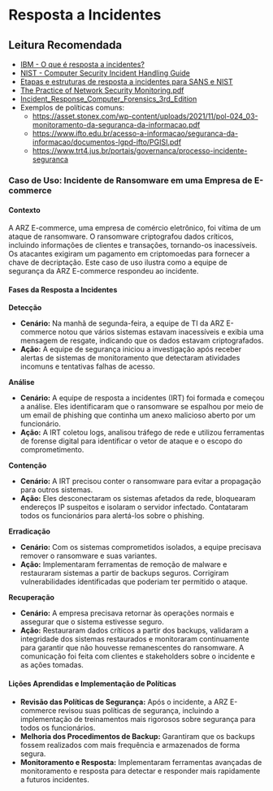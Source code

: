 # Resposta a Incidentes

## Leitura Recomendada
   - [IBM - O que é resposta a incidentes?](https://www.ibm.com/br-pt/topics/incident-response)    
   - [NIST - Computer Security Incident Handling Guide](https://nvlpubs.nist.gov/nistpubs/SpecialPublications/NIST.SP.800-61r2.pdf)
   - [Etapas e estruturas de resposta a incidentes para SANS e NIST](https://minutodaseguranca.blog.br/etapas-e-estruturas-de-resposta-a-incidentes-para-sans-e-nist/)
   -  [The Practice of Network Security Monitoring.pdf](https://github.com/kevanpng/fastIR-logstash-flask-example/blob/master/The%20Practice%20of%20Network%20Security%20Monitoring.pdf)
   - [Incident_Response_Computer_Forensics_3rd_Edition](http://cisweb.bristolcc.edu/~ik/Download/Forensic/Incident_Response_Computer_Forensics_3rd_Edition.pdf)
  - Exemplos de políticas comuns:
     - https://asset.stonex.com/wp-content/uploads/2021/11/pol-024_03-monitoramento-da-seguranca-da-informacao.pdf
     - https://www.ifto.edu.br/acesso-a-informacao/seguranca-da-informacao/documentos-lgpd-ifto/PGISI.pdf
     - https://www.trt4.jus.br/portais/governanca/processo-incidente-seguranca


### Caso de Uso: Incidente de Ransomware em uma Empresa de E-commerce

#### Contexto
A ARZ E-commerce, uma empresa de comércio eletrônico, foi vítima de um ataque de ransomware. O ransomware criptografou dados críticos, incluindo informações de clientes e transações, tornando-os inacessíveis. Os atacantes exigiram um pagamento em criptomoedas para fornecer a chave de decriptação. Este caso de uso ilustra como a equipe de segurança da ARZ E-commerce respondeu ao incidente.

#### Fases da Resposta a Incidentes

**Detecção**
- **Cenário:** Na manhã de segunda-feira, a equipe de TI da ARZ E-commerce notou que vários sistemas estavam inacessíveis e exibia uma mensagem de resgate, indicando que os dados estavam criptografados.
- **Ação:** A equipe de segurança iniciou a investigação após receber alertas de sistemas de monitoramento que detectaram atividades incomuns e tentativas falhas de acesso.

**Análise**
- **Cenário:** A equipe de resposta a incidentes (IRT) foi formada e começou a análise. Eles identificaram que o ransomware se espalhou por meio de um email de phishing que continha um anexo malicioso aberto por um funcionário.
- **Ação:** A IRT coletou logs, analisou tráfego de rede e utilizou ferramentas de forense digital para identificar o vetor de ataque e o escopo do comprometimento.

**Contenção**
- **Cenário:** A IRT precisou conter o ransomware para evitar a propagação para outros sistemas.
- **Ação:** Eles desconectaram os sistemas afetados da rede, bloquearam endereços IP suspeitos e isolaram o servidor infectado. Contataram todos os funcionários para alertá-los sobre o phishing.

**Erradicação**
- **Cenário:** Com os sistemas comprometidos isolados, a equipe precisava remover o ransomware e suas variantes.
- **Ação:** Implementaram ferramentas de remoção de malware e restauraram sistemas a partir de backups seguros. Corrigiram vulnerabilidades identificadas que poderiam ter permitido o ataque.

**Recuperação**
- **Cenário:** A empresa precisava retornar às operações normais e assegurar que o sistema estivesse seguro.
- **Ação:** Restauraram dados críticos a partir dos backups, validaram a integridade dos sistemas restaurados e monitoraram continuamente para garantir que não houvesse remanescentes do ransomware. A comunicação foi feita com clientes e stakeholders sobre o incidente e as ações tomadas.

#### Lições Aprendidas e Implementação de Políticas

- **Revisão das Políticas de Segurança:** Após o incidente, a ARZ E-commerce revisou suas políticas de segurança, incluindo a implementação de treinamentos mais rigorosos sobre segurança para todos os funcionários.
- **Melhoria dos Procedimentos de Backup:** Garantiram que os backups fossem realizados com mais frequência e armazenados de forma segura.
- **Monitoramento e Resposta:** Implementaram ferramentas avançadas de monitoramento e resposta para detectar e responder mais rapidamente a futuros incidentes.
